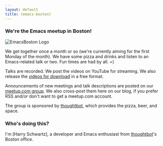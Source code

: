 ```yaml
---
layout: default
title: (emacs-boston)
---
```


### We're the Emacs meetup in Boston!

<img src="/assets/images/logo-small.png" alt="EmacsBoston Logo">

We get together once a month or so (we're currently aiming for the
first Monday of the month). We have some pizza and drinks and listen
to an Emacs-related talk or two. Fun times are had by all. =)

Talks are recorded. We post the videos on YouTube for streaming. We
also release the [videos for download] in a free format.

Announcements of new meetings and talk descriptions are posted on our
[meetup.com group]. We also cross-post them here on our blog, if you
prefer RSS and/or don't want to get a meetup.com account.

The group is sponsored by [thoughtbot], which provides the pizza,
beer, and space.

### Who's doing this?

I'm [Harry Schwartz], a developer and Emacs enthusiast from
[thoughtbot]'s Boston office.

[videos for download]: /videos.html
[meetup.com group]: http://www.meetup.com/Boston-Emacs-Meetup/
[Harry]: http://harryrschwartz.com
[thoughtbot]: http://thoughtbot.com
